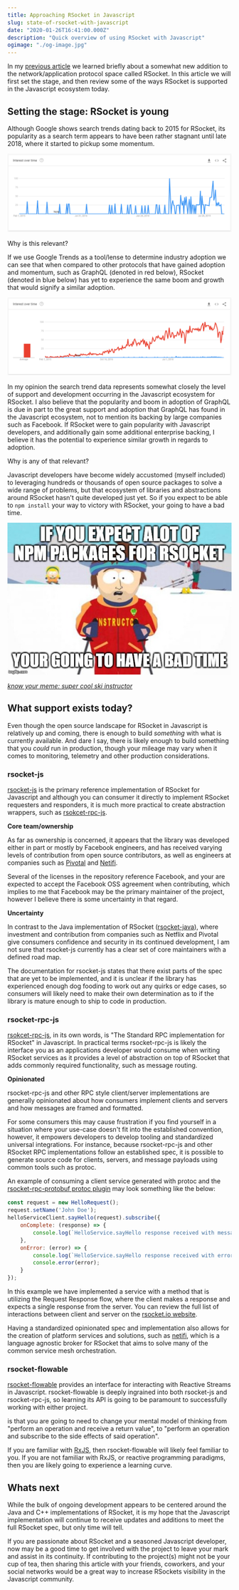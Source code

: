 ```yaml
---
title: Approaching RSocket in Javascript
slug: state-of-rsocket-with-javascript
date: "2020-01-26T16:41:00.000Z"
description: "Quick overview of using RSocket with Javascript"
ogimage: "./og-image.jpg"
---
```


In my [previous article](/reviewing-distributed-system-architectures) we learned briefly about a somewhat new addition to the network/application protocol space called RSocket. In this article we will first set the stage, and then review some of the ways RSocket is supported in the Javascript ecosystem today.

## Setting the stage: RSocket is young

Although Google shows search trends dating back to 2015 for RSocket, its popularity as a search term appears to have been rather stagnant until late 2018, where it started to pickup some momentum.

![graph showing rsocket search popularity on Google Trends](./rsocket-search-trends.png)

Why is this relevant?

If we use Google Trends as a tool/lense to determine industry adoption we can see that when compared to other protocols that have gained adoption and momentum, such  as GraphQL (denoted in red below), RSocket (denoted in blue below) has yet to experience the same boom and growth that would signify a similar adoption.

![graph showing rsocket vs graphql search popularity on Google Trends](./rsocket-search-trends-vs-graphql.png)

In my opinion the search trend data represents somewhat closely the level of support and development occurring in the Javascript ecosystem for RSocket. I also believe that the popularity and boom in adoption of GraphQL is due in part to the great support and adoption that GraphQL has found in the Javascript ecosystem, not to mention its backing by large companies such as Facebook. If RSocket were to gain popularity with Javascript developers, and additionally gain some additional enterprise backing, I believe it has the potential to experience similar growth in regards to adoption.

Why is any of that relevant?

Javascript developers have become widely accustomed (myself included) to leveraging hundreds or thousands of open source packages to solve a wide range of problems, but that ecosystem of libraries and abstractions around RSocket hasn't quite developed just yet. So if you expect to be able to `npm install` your way to victory with RSocket, your going to have a bad time.

![super cool ski instructor meme from southpark](./npm-rsocket-bad-time-meme.jpg)

*[know your meme: super cool ski instructor](https://knowyourmeme.com/memes/super-cool-ski-instructor)*

## What support exists today?

Even though the open source landscape for RSocket in Javascript is relatively up and coming, there is enough to build *something* with what is currently available. And dare I say, there is likely enough to build something that you *could* run in production, though your mileage may vary when it comes to monitoring, telemetry and other production considerations.

### rsocket-js

[rsocket-js](https://github.com/rsocket/rsocket-js) is the primary reference implementation of RSocket for Javascript and although you can consumer it directly to implement RSocket requesters and responders, it is much more practical to create abstraction wrappers, such as [rsokcet-rpc-js](https://github.com/rsocket/rsocket-rpc-js).

**Core team/ownership**

As far as ownership is concerned, it appears that the library was developed either in part or mostly by Facebook engineers, and has received varying levels of contribution from open source contributors, as well as engineers at companies such as [Pivotal](https://pivotal.io/) and [Netifi](https://www.netifi.com/).

Several of the licenses in the repository reference Facebook, and your are expected to accept the Facebook OSS agreement when contributing, which implies to me that Facebook may be the primary maintainer of the project, however I believe there is some uncertainty in that regard.

**Uncertainty**

In contrast to the Java implementation of RSocket ([rsocket-java](https://github.com/rsocket/rsocket-java)), where investment and contribution from companies such as Netflix and Pivotal give consumers confidence and security in its continued development, I am not sure that rsocket-js currently has a clear set of core maintainers with a defined road map.

The documentation for rsocket-js states that there exist parts of the spec that are yet to be implemented, and it is unclear if the library has experienced enough dog fooding to work out any quirks or edge cases, so consumers will likely need to make their  own determination as to if the library is mature enough to ship to code in production.

### rsocket-rpc-js

[rsokcet-rpc-js](https://github.com/rsocket/rsocket-rpc-js), in its own words, is "The Standard RPC implementation for RSocket" in Javascript. In practical terms rsocket-rpc-js is likely the interface you as an applications developer would consume when writing RSocket services as it provides a level of abstraction on top of RSocket that adds commonly required functionality, such as message routing.

**Opinionated**

rsocket-rpc-js and other RPC style client/server implementations are generally opinionated about how consumers implement clients and servers and how messages are framed and formatted.

For some consumers this may cause frustration if you find yourself in a situation where your use-case doesn't fit into the established convention, however, it empowers developers to develop tooling and standardized universal integrations. For instance, because rsocket-rpc-js and other RSocket RPC implementations follow an established spec, it is possible to generate source code for clients, servers, and message payloads using common tools such as protoc.

An example of consuming a client service generated with protoc and the [rsocket-rpc-protobuf protoc plugin](https://github.com/rsocket/rsocket-rpc-js/tree/master/rsocket-rpc-protobuf) may look something like the below:

```js
const request = new HelloRequest();
request.setName('John Doe');
helloServiceClient.sayHello(request).subscribe({
    onComplete: (response) => {
        console.log(`HelloService.sayHello response received with message: ${response.getMessage()}`);
    },
    onError: (error) => {
        console.log(`HelloService.sayHello response received with error: ${error.name}`);
        console.error(error);
    }
});
```

In this example we have implemented a service with a method that is utilizing the Request Response flow, where the client makes a response and expects a single response from the server. You can review the full list of interactions between client and server on the [rsocket.io website](https://rsocket.io/docs/Protocol#stream-sequences-and-lifetimes).

Having a standardized opinionated spec and implementation also allows for the creation of platform services and solutions, such as [netifi](https://www.netifi.com/), which is a language agnostic broker for RSocket that aims to solve many of the common service mesh orchestration.

### rsocket-flowable

[rsocket-flowable](https://github.com/rsocket/rsocket-js/blob/master/docs/03-flowable-api.md) provides an interface for interacting with Reactive Streams in Javascript. rsocket-flowable is deeply ingrained into both rsocket-js and rsocket-rpc-js, so learning its API is going to be paramount to successfully working with either project.

is that you are going to need to change your mental model of thinking from "perform an operation and receive a return value", to "perform an operation and subscribe to the side effects of said operation".


If you are familiar with [RxJS](https://github.com/ReactiveX/rxjs), then rsocket-flowable will likely feel familiar to you. If you are not familiar with RxJS, or reactive programming paradigms, then you are likely going to experience a learning curve.

## Whats next

While the bulk of ongoing development appears to be centered around the Java and C++ implementations of RSocket, it is my hope that the Javascript implementation will continue to receive updates and additions to meet the full RSocket spec, but only time will tell.

If you are passionate about RSocket and a seasoned Javascript developer, now may be a good time to get involved with the project to leave your mark and assist in its continuity. If contributing to the project(s) might not be your cup of tea, then sharing this article with your friends, coworkers, and your social networks would be a great way to increase RSockets visibility in the Javascript community.
